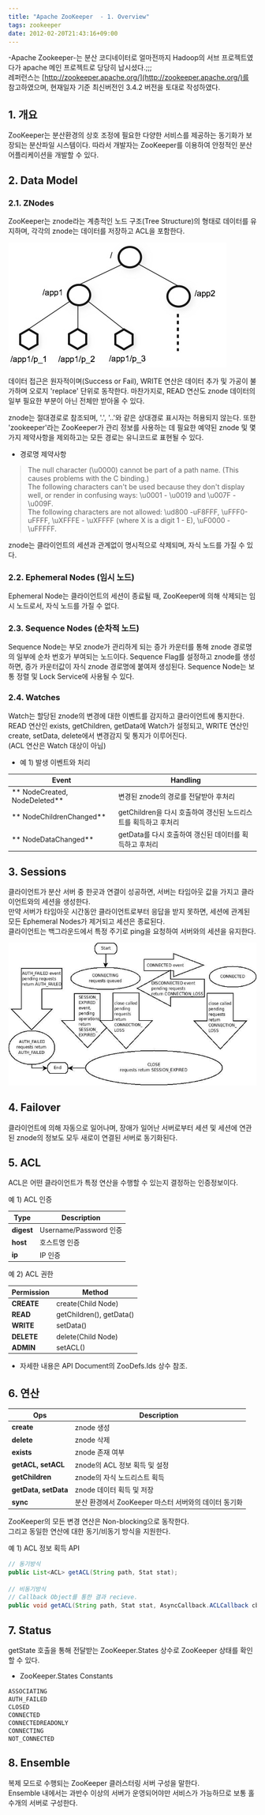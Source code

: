 ```yaml
---
title: "Apache ZooKeeper  - 1. Overview"
tags: zookeeper
date: 2012-02-20T21:43:16+09:00
---
```


-Apache Zookeeper-는 분산 코디네이터로 얼마전까지 Hadoop의 서브 프로젝트였다가 apache 메인 프로젝트로 당당히 납시셨다.;;;  
레퍼런스는 [http://zookeeper.apache.org/](http://zookeeper.apache.org/)를 참고하였으며, 현재일자 기준 최신버전인 3.4.2 버전을 토대로 작성하였다.

## 1. 개요
ZooKeeper는 분산환경의 상호 조정에 필요한 다양한 서비스를 제공하는 동기화가 보장되는 분산파일 시스템이다. 따라서 개발자는 ZooKeeper를 이용하여 안정적인 분산 어플리케이션을 개발할 수 있다.  
  

## 2. Data Model
### 2.1. ZNodes
ZooKeeper는 znode라는 계층적인 노드 구조(Tree Structure)의 형태로 데이터를 유지하며, 각각의 znode는 데이터를 저장하고 ACL을 포함한다.

![znode](/assets/image/2012-02-20-201202201201.jpg)

데이터 접근은 원자적이며(Success or Fail), WRITE 연산은 데이터 추가 및 가공이 불가하며 오로지 'replace' 단위로 동작한다. 마찬가지로, READ 연산도 znode 데이터의 일부 필요한 부분이 아닌 전체만 받아올 수 있다.   
  
znode는 절대경로로 참조되며, '.', '..'와 같은 상대경로 표시자는 허용되지 않는다. 또한 'zookeeper'라는 ZooKeeper가 관리 정보를 사용하는 데 필요한 예약된 znode 및 몇가지 제약사항을 제외하고는 모든 경로는 유니코드로 표현될 수 있다.  
  
- 경로명 제약사항  
> The null character (\u0000) cannot be part of a path name. (This causes problems with the C binding.)  
The following characters can't be used because they don't display well, or render in confusing ways: \u0001 - \u0019 and \u007F - \u009F.  
> The following characters are not allowed: \ud800 -uF8FFF, \uFFF0-uFFFF, \uXFFFE - \uXFFFF (where X is a digit 1 - E), \uF0000 - \uFFFFF.  

znode는 클라이언트의 세션과 관계없이 명시적으로 삭제되며, 자식 노드를 가질 수 있다.

  

### 2.2. Ephemeral Nodes (임시 노드)
Ephemeral Node는 클라이언트의 세션이 종료될 때, ZooKeeper에 의해 삭제되는 임시 노드로서, 자식 노드를 가질 수 없다.

### 2.3. Sequence Nodes (순차적 노드)
Sequence Node는 부모 znode가 관리하게 되는 증가 카운터를 통해 znode 경로명의 일부에 순차 번호가 부여되는 노드이다. Sequence Flag를 설정하고 znode를 생성하면, 증가 카운터값이 자식 znode 경로명에 붙여져 생성된다. Sequence Node는 보통 정렬 및 Lock Service에 사용될 수 있다.  

### 2.4. Watches
Watch는 할당된 znode의 변경에 대한 이벤트를 감지하고 클라이언트에 통지한다.  
READ 연산인 exists, getChildren, getData에 Watch가 설정되고, WRITE 연산인 create, setData, delete에서 변경감지 및 통지가 이루어진다.  
(ACL 연산은 Watch 대상이 아님)  
  
- 예 1) 발생 이벤트와 처리  

| Event | Handling |
|-------|----------|
| ** NodeCreated, NodeDeleted** |  변경된 znode의 경로를 전달받아 후처리 |
| ** NodeChildrenChanged** |  getChildren을 다시 호출하여 갱신된 노드리스트를 획득하고 후처리 |
| ** NodeDataChanged** |  getData를 다시 호출하여 갱신된 데이터를 획득하고 후처리 |
  
  

## 3. Sessions
클라이언트가 분산 서버 중 한곳과 연결이 성공하면, 서버는 타임아웃 값을 가지고 클라이언트와의 세션을 생성한다.  
만약 서버가 타임아웃 시간동안 클라이언트로부터 응답을 받지 못하면, 세션에 관계된 모든 Ephemeral Nodes가 제거되고 세션은 종료된다.  
클라이언트는 백그라운드에서 특정 주기로 ping을 요청하여 서버와의 세션을 유지한다.

![zk sessions](/assets/image/2012-02-20-201202201151.jpg)

## 4. Failover
클라이언트에 의해 자동으로 일어나며, 장애가 일어난 서버로부터 세션 및 세션에 연관된 znode의 정보도 모두 새로이 연결된 서버로 동기화된다.  
  

## 5. ACL
ACL은 어떤 클라이언트가 특정 연산을 수행할 수 있는지 결정하는 인증정보이다.  
  
예 1) ACL 인증  

| Type | Description |
|-------|----------|
| **digest** | Username/Password 인증 |
| **host** | 호스트명 인증 |
| **ip** | IP 인증 |

  
예 2) ACL 권한  

| Permission | Method |
|-------|----------|
| **CREATE** | create(Child Node) |
| **READ** | getChildren(), getData() |
| **WRITE** | setData() |
| **DELETE** | delete(Child Node) |
| **ADMIN** | setACL() |

- 자세한 내용은 API Document의 ZooDefs.Ids 상수 참조.
  
  

## 6. 연산

| Ops | Description |
|-------|----------|
| **create** | znode 생성 |
| **delete** | znode 삭제 |
| **exists** | znode 존재 여부 |
| **getACL, setACL** | znode의 ACL 정보 획득 및 설정 |
| **getChildren** | znode의 자식 노드리스트 획득 |
| **getData, setData** | znode 데이터 획득 및 저장 |
| **sync** | 분산 환경에서 ZooKeeper 마스터 서버와의 데이터 동기화 |

ZooKeeper의 모든 변경 연산은 Non-blocking으로 동작한다.  
그리고 동일한 연산에 대한 동기/비동기 방식을 지원한다.  
  
예 1) ACL 정보 획득 API  
```java
// 동기방식
public List<ACL> getACL(String path, Stat stat);

// 비동기방식
// Callback Object를 통한 결과 recieve.
public void getACL(String path, Stat stat, AsyncCallback.ACLCallback cb, Object ctx);
```
  

## 7. Status
getState 호출을 통해 전달받는 ZooKeeper.States 상수로 ZooKeeper 상태를 확인할 수 있다.  
  
- ZooKeeper.States Constants  
```
ASSOCIATING  
AUTH_FAILED  
CLOSED  
CONNECTED  
CONNECTEDREADONLY  
CONNECTING  
NOT_CONNECTED  
```

## 8. Ensemble
복제 모드로 수행되는 ZooKeeper 클러스터링 서버 구성을 말한다.  
Ensemble 내에서는 과반수 이상의 서버가 운영되어야만 서비스가 가능하므로 보통 홀수개의 서버로 구성한다.

